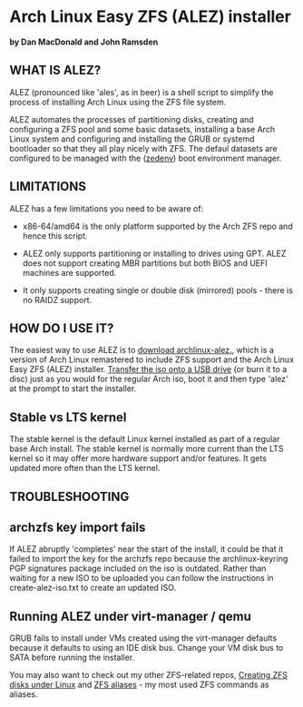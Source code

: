 Arch Linux Easy ZFS (ALEZ) installer
====================================

**by Dan MacDonald and John Ramsden**



WHAT IS ALEZ?
-------------

ALEZ (pronounced like 'ales', as in beer) is a shell script to simplify the process of installing Arch Linux using the ZFS file system.

ALEZ automates the processes of partitioning disks, creating and configuring a ZFS pool and some basic datasets, installing a base Arch Linux system and configuring and installing the GRUB or systemd bootloader so that they all play nicely with ZFS. The defaul datasets are configured to be managed with the ([zedenv](https://github.com/johnramsden/zedenv)) boot environment manager.


LIMITATIONS
-----------

ALEZ has a few limitations you need to be aware of:

* x86-64/amd64 is the only platform supported by the Arch ZFS repo and hence this script.

* ALEZ only supports partitioning or installing to drives using GPT. ALEZ does not support creating MBR partitions but both BIOS and UEFI machines are supported.

* It only supports creating single or double disk (mirrored) pools - there is no RAIDZ support.


HOW DO I USE IT?
----------------

The easiest way to use ALEZ is to [download archlinux-alez.](https://github.com/danboid/ALEZ/releases), which is a version of Arch Linux remastered to include ZFS support and the Arch Linux Easy ZFS (ALEZ) installer. [Transfer the iso onto a USB drive](https://wiki.archlinux.org/index.php/USB_flash_installation_media) (or burn it to a disc) just as you would for the regular Arch iso, boot it and then type 'alez' at the prompt to start the installer.



Stable vs LTS kernel
--------------------

The stable kernel is the default Linux kernel installed as part of a regular base Arch install. The stable kernel is normally more current than the LTS kernel so it may offer more hardware support and/or features. It gets updated more often than the LTS kernel.



TROUBLESHOOTING
---------------


archzfs key import fails
------------------------

If ALEZ abruptly 'completes' near the start of the install, it could be that it failed to import the key for the archzfs repo because the archlinux-keyring PGP signatures package included on the iso is outdated. Rather than waiting for a new ISO to be uploaded you can follow the instructions in create-alez-iso.txt to create an updated ISO.


Running ALEZ under virt-manager / qemu
----------------------------------------

GRUB fails to install under VMs created using the virt-manager defaults because it defaults to using an IDE disk bus. Change your VM disk bus to SATA before running the installer.



You may also want to check out my other ZFS-related repos, [Creating ZFS disks under Linux](https://github.com/danboid/creating-ZFS-disks-under-Linux) and [ZFS aliases](https://github.com/danboid/ZFS-aliases) - my most used ZFS commands as aliases.
